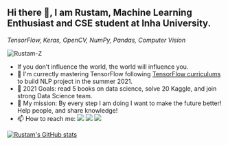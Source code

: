## Hi there 👋, I am Rustam, Machine Learning Enthusiast and CSE student at Inha University.
*TensorFlow, Keras, OpenCV, NumPy, Pandas, Computer Vision*

<p align="left"> <img src="https://komarev.com/ghpvc/?username=Rustam-Z" alt="Rustam-Z"/> </p> 

- If you don’t influence the world, the world will influence you.
- 🤖 I'm currectly mastering TensorFlow following [TensorFlow curriculums](https://www.tensorflow.org/resources/learn-ml) to build NLP project in the summer 2021.
- 🥅 2021 Goals: read <a style="text-decoration: none;" href="https://github.com/Rustam-Z/deep-learning-notes#books"> 5 books on data science</a>, solve 20 Kaggle, and join strong Data Science team.
- 🚀 My mission: By every step I am doing I want to make the future better! Help people, and share knowledge! 
- 📫 How to reach me:
<a href="https://www.linkedin.com/in/Rustam-Z"><img src="https://img.shields.io/badge/-LinkedIn-blue?style=flat-square&logo=Linkedin&logoColor=white"></a>
<a href="https://t.me/rz_zokirov"><img src="https://img.shields.io/badge/-Telegram-2CA5E0?style=flat-square&logo=telegram&logoColor=white"></a>
<a href="mailto:zokirovrustam202@gmail.com"><img src="https://img.shields.io/badge/-Gmail-c14438?style=flat-square&logo=Gmail&logoColor=white"></a>

[![Rustam's GitHub stats](https://github-readme-stats.vercel.app/api?username=Rustam-Z&count_private=true&show_icons=true&theme=tokyonight)](https://github.com/anuraghazra/github-readme-stats)

<!-- If you are reading this believe me you can achieve big results! Always remember why you have started. -->
